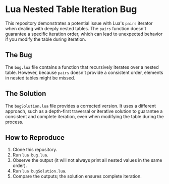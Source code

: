 # Lua Nested Table Iteration Bug

This repository demonstrates a potential issue with Lua's `pairs` iterator when dealing with deeply nested tables. The `pairs` function doesn't guarantee a specific iteration order, which can lead to unexpected behavior if you modify the table during iteration.

## The Bug
The `bug.lua` file contains a function that recursively iterates over a nested table. However, because `pairs` doesn't provide a consistent order, elements in nested tables might be missed.

## The Solution
The `bugSolution.lua` file provides a corrected version.  It uses a different approach, such as a depth-first traversal or iterative solution to guarantee a consistent and complete iteration, even when modifying the table during the process.

## How to Reproduce
1. Clone this repository.
2. Run `lua bug.lua`.
3. Observe the output (it will not always print all nested values in the same order).
4. Run `lua bugSolution.lua`.
5. Compare the outputs; the solution ensures complete iteration.